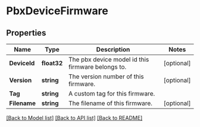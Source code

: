 # PbxDeviceFirmware

## Properties

Name | Type | Description | Notes
------------ | ------------- | ------------- | -------------
**DeviceId** | **float32** | The pbx device model id this firmware belongs to. | [optional] 
**Version** | **string** | The version number of this firmware. | [optional] 
**Tag** | **string** | A custom tag for this firmware. | 
**Filename** | **string** | The filename of this firmware. | [optional] 

[[Back to Model list]](../README.md#documentation-for-models) [[Back to API list]](../README.md#documentation-for-api-endpoints) [[Back to README]](../README.md)


